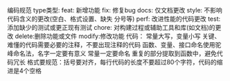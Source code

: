 编码规范
type类型:
feat: 新增功能
fix: 修复bug
docs: 仅文档更改
style: 不影响代码含义的更改(空白、格式设置、缺失 分号等)
perf: 改进性能的代码更改
test:添加缺少的测试或更正现有测试
chore: 对构建过程或辅助工具和库(如文档)的更改
delete:删除功能或文件
modify:修改功能
代码：
常量大写，变量小写
关键、难懂的代码需要必要的注释，不要出现注释的代码
函数、变量、接口命名使用驼峰命名法，名字一定要有意义
常量一定要命名
重复的部分提取到函数中，避免代码冗长
格式要规范：括号要对齐，每行代码的长度不要超过80个字符，代码的缩进是4个空格
